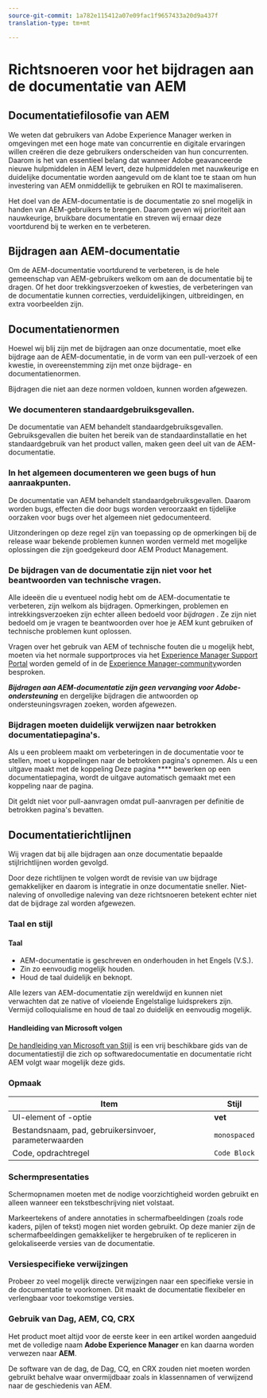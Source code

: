 ```yaml
---
source-git-commit: 1a782e115412a07e09fac1f9657433a20d9a437f
translation-type: tm+mt

---
```

# Richtsnoeren voor het bijdragen aan de documentatie van AEM

## Documentatiefilosofie van AEM

We weten dat gebruikers van Adobe Experience Manager werken in omgevingen met een hoge mate van concurrentie en digitale ervaringen willen creëren die deze gebruikers onderscheiden van hun concurrenten. Daarom is het van essentieel belang dat wanneer Adobe geavanceerde nieuwe hulpmiddelen in AEM levert, deze hulpmiddelen met nauwkeurige en duidelijke documentatie worden aangevuld om de klant toe te staan om hun investering van AEM onmiddellijk te gebruiken en ROI te maximaliseren.

Het doel van de AEM-documentatie is de documentatie zo snel mogelijk in handen van AEM-gebruikers te brengen. Daarom geven wij prioriteit aan nauwkeurige, bruikbare documentatie en streven wij ernaar deze voortdurend bij te werken en te verbeteren.

## Bijdragen aan AEM-documentatie

Om de AEM-documentatie voortdurend te verbeteren, is de hele gemeenschap van AEM-gebruikers welkom om aan de documentatie bij te dragen. Of het door trekkingsverzoeken of kwesties, de verbeteringen van de documentatie kunnen correcties, verduidelijkingen, uitbreidingen, en extra voorbeelden zijn.

## Documentatienormen

Hoewel wij blij zijn met de bijdragen aan onze documentatie, moet elke bijdrage aan de AEM-documentatie, in de vorm van een pull-verzoek of een kwestie, in overeenstemming zijn met onze bijdrage- en documentatienormen.

Bijdragen die niet aan deze normen voldoen, kunnen worden afgewezen.

### We documenteren standaardgebruiksgevallen.

De documentatie van AEM behandelt standaardgebruiksgevallen. Gebruiksgevallen die buiten het bereik van de standaardinstallatie en het standaardgebruik van het product vallen, maken geen deel uit van de AEM-documentatie.

### In het algemeen documenteren we geen bugs of hun aanraakpunten.

De documentatie van AEM behandelt standaardgebruiksgevallen. Daarom worden bugs, effecten die door bugs worden veroorzaakt en tijdelijke oorzaken voor bugs over het algemeen niet gedocumenteerd.

Uitzonderingen op deze regel zijn van toepassing op de opmerkingen bij de release waar bekende problemen kunnen worden vermeld met mogelijke oplossingen die zijn goedgekeurd door AEM Product Management.

### De bijdragen van de documentatie zijn niet voor het beantwoorden van technische vragen.

Alle ideeën die u eventueel nodig hebt om de AEM-documentatie te verbeteren, zijn welkom als bijdragen. Opmerkingen, problemen en intrekkingsverzoeken zijn echter alleen bedoeld voor *bijdragen* . Ze zijn niet bedoeld om je vragen te beantwoorden over hoe je AEM kunt gebruiken of technische problemen kunt oplossen.

Vragen over het gebruik van AEM of technische fouten die u mogelijk hebt, moeten via het normale supportproces via het [Experience Manager Support Portal](https://daycare.day.com/home.html) worden gemeld of in de [Experience Manager-community](http://help-forums.adobe.com/content/adobeforums/en/experience-manager-forum/adobe-experience-manager.html)worden besproken.

***Bijdragen aan AEM-documentatie zijn geen vervanging voor Adobe-ondersteuning*** en dergelijke bijdragen die antwoorden op ondersteuningsvragen zoeken, worden afgewezen.

### Bijdragen moeten duidelijk verwijzen naar betrokken documentatiepagina&#39;s.

Als u een probleem maakt om verbeteringen in de documentatie voor te stellen, moet u koppelingen naar de betrokken pagina&#39;s opnemen. Als u een uitgave maakt met de koppeling Deze pagina **** bewerken op een documentatiepagina, wordt de uitgave automatisch gemaakt met een koppeling naar de pagina.

Dit geldt niet voor pull-aanvragen omdat pull-aanvragen per definitie de betrokken pagina&#39;s bevatten.

## Documentatierichtlijnen

Wij vragen dat bij alle bijdragen aan onze documentatie bepaalde stijlrichtlijnen worden gevolgd.

Door deze richtlijnen te volgen wordt de revisie van uw bijdrage gemakkelijker en daarom is integratie in onze documentatie sneller. Niet-naleving of onvolledige naleving van deze richtsnoeren betekent echter niet dat de bijdrage zal worden afgewezen.

### Taal en stijl

#### Taal

* AEM-documentatie is geschreven en onderhouden in het Engels (V.S.).
* Zin zo eenvoudig mogelijk houden.
* Houd de taal duidelijk en beknopt.

Alle lezers van AEM-documentatie zijn wereldwijd en kunnen niet verwachten dat ze native of vloeiende Engelstalige luidsprekers zijn. Vermijd colloquialisme en houd de taal zo duidelijk en eenvoudig mogelijk.

#### Handleiding van Microsoft volgen

[De handleiding van Microsoft van Stijl](https://docs.microsoft.com/en-us/style-guide/welcome/) is een vrij beschikbare gids van de documentatiestijl die zich op softwaredocumentatie en documentatie richt AEM volgt waar mogelijk deze gids.

### Opmaak

| Item | Stijl |
|---|---|
| UI-element of -optie | **vet** |
| Bestandsnaam, pad, gebruikersinvoer, parameterwaarden | `monospaced` |
| Code, opdrachtregel | ```Code Block``` |

### Schermpresentaties

Schermopnamen moeten met de nodige voorzichtigheid worden gebruikt en alleen wanneer een tekstbeschrijving niet volstaat.

Markeertekens of andere annotaties in schermafbeeldingen (zoals rode kaders, pijlen of tekst) mogen niet worden gebruikt. Op deze manier zijn de schermafbeeldingen gemakkelijker te hergebruiken of te repliceren in gelokaliseerde versies van de documentatie.

### Versiespecifieke verwijzingen

Probeer zo veel mogelijk directe verwijzingen naar een specifieke versie in de documentatie te voorkomen. Dit maakt de documentatie flexibeler en verlengbaar voor toekomstige versies.

### Gebruik van Dag, AEM, CQ, CRX

Het product moet altijd voor de eerste keer in een artikel worden aangeduid met de volledige naam **Adobe Experience Manager** en kan daarna worden verwezen naar **AEM**.

De software van de dag, de Dag, CQ, en CRX zouden niet moeten worden gebruikt behalve waar onvermijdbaar zoals in klassennamen of verwijzend naar de geschiedenis van AEM.